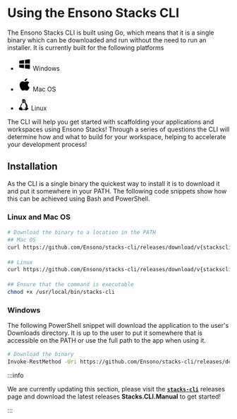# Using the Ensono Stacks CLI

The Ensono Stacks CLI is built using Go, which means that it is a single binary which can be downloaded and run without the need to run an installer. It is currently built for the following platforms

- ![windows](./images/icons/windows.png) Windows

- ![apple](./images/icons/apple.png) Mac OS

- ![linux](./images/icons/linux.png) Linux

The CLI will help you get started with scaffolding your applications and workspaces using Ensono Stacks! Through a series of questions the CLI will determine how and what to build for your workspace, helping to accelerate your development process!

## Installation

As the CLI is a single binary the quickest way to install it is to download it and put it somewhere in your PATH. The following code snippets show how this can be achieved using Bash and PowerShell.

### Linux and Mac OS

```bash
# Download the binary to a location in the PATH
## Mac OS
curl https://github.com/Ensono/stacks-cli/releases/download/v{stackscli_version}/stacks-cli-darwin-amd64-{stackscli_version} -o /usr/local/bin/stacks-cli

## Linux
curl https://github.com/Ensono/stacks-cli/releases/download/v{stackscli_version}/stacks-cli-linux-amd64-{stackscli_version} -o /usr/local/bin/stacks-cli

## Ensure that the command is executable
chmod +x /usr/local/bin/stacks-cli
```

### Windows

The following PowerShell snippet will download the application to the user's Downloads directory. It is up to the user to put it somewhere that is accessible on the PATH or use the full path to the app when using it.

```bash
# Download the binary
Invoke-RestMethod -Uri https://github.com/Ensono/stacks-cli/releases/download/v{stackscli_version}/stacks-cli-windows-amd64-{stackscli_version}.exe -OutFile $env:USERPROFILE\Downloads\stacks-cli.exe
```

:::info

We are currently updating this section, please visit the **[`stacks-cli`](https://github.com/Ensono/stacks-cli/releases)** releases page and download the latest releases **Stacks.CLI.Manual** to get started!

:::
